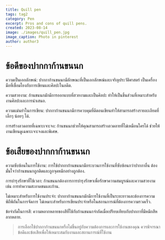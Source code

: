 ```yaml
---
title: Quill pen
tags: tag2
category: Pen
excerpt: Pros and cons of quill pens.
created: 2023-08-14
image: ./images/quill_pen.jpg
image_caption: Photo in pinterest
author: author3
---
```


# ข้อดีของปากกาก้านขนนก

ความเป็นเอกลักษณ์: ปากกาก้านขนนกมีลักษณะที่เป็นเอกลักษณ์และเจริญประวัติศาสตร์ เป็นเครื่องมือที่เชื่อมโยงกับการเขียนและศิลปะในอดีต.

ความสวยงาม: ก้านขนนกมักมีการออกแบบที่สวยงามและเป็นศิลปะ ทำให้เป็นชิ้นส่วนที่เหมาะสำหรับงานศิลปะและการนำเสนอ.

ความแม่นยำในการเขียน: ปากกาก้านขนนกมีการควบคุมที่ดีตอนเขียนทำให้สามารถสร้างรายละเอียดที่เล็กๆ น้อยๆ ได้.

การสร้างลวดลายที่เฉพาะเจาะจง: ก้านขนนกช่วยให้คุณสามารถสร้างลวดลายที่ไม่เหมือนใครได้ ช่วยให้งานเขียนดูเฉพาะเจาะจงและพิเศษ.

# ข้อเสียของปากกาก้านขนนก

ความซับซ้อนในการใช้งาน: การใช้ปากกาก้านขนนกมีกระบวนการใช้งานที่ซับซ้อนกว่าปากกาอื่น ต้องมั่นใจว่าก้านขนนกถูกติดและถูกจุดหมึกอย่างถูกต้อง.

การบำรุงรักษาที่ใช้เวลา: ก้านขนนกต้องการการบำรุงรักษาเพื่อรักษาความสมบูรณ์และความสวยงาม เช่น การทำความสะอาดขนและก้าน.

ไม่เหมาะสำหรับการใช้งานประจำ: ปากกาก้านขนนกมักมีการใช้งานที่เป็นระยะยาวและต้องการความพิถีพิถันในการจัดการ ไม่เหมาะสำหรับการเขียนประจำหรือในสถานการณ์ที่ต้องการความรวดเร็ว.

ข้อจำกัดในการสี: ความหลากหลายของสีที่ใช้กับก้านขนนกจำกัดเมื่อเปรียบเทียบกับปากกาที่มีหมึกสีหลากหลาย.

> การเลือกใช้ปากกาก้านขนนกหรือไม่ขึ้นอยู่กับความต้องการและการใช้งานของคุณ ควรพิจารณาข้อดีและข้อเสียเพื่อให้เหมาะสมกับงานและสถานการณ์ที่ใช้งาน